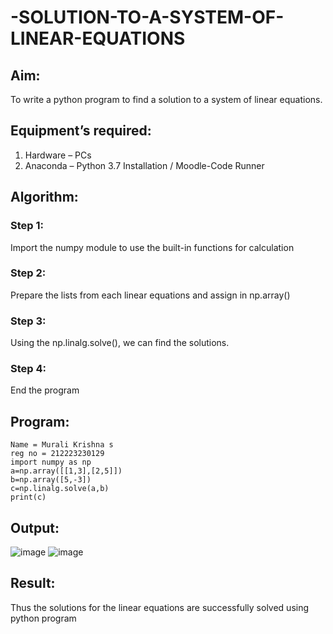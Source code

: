 # -SOLUTION-TO-A-SYSTEM-OF-LINEAR-EQUATIONS
## Aim:
To write a python program to find a solution to a system of linear equations.
## Equipment’s required:
1. 	Hardware – PCs
2. 	Anaconda – Python 3.7 Installation / Moodle-Code Runner
## Algorithm:
### Step 1: 
Import the numpy module to use the built-in functions for calculation
### Step 2: 
Prepare the lists from each linear equations and assign in np.array()
### Step 3: 
Using the np.linalg.solve(), we can find the solutions.
### Step 4: 
End the program
## Program:
```
Name = Murali Krishna s
reg no = 212223230129
import numpy as np
a=np.array([[1,3],[2,5]])
b=np.array([5,-3])
c=np.linalg.solve(a,b)
print(c)
```
## Output:
![image](https://github.com/Murali-Krishna0/-SOLUTION-TO-A-SYSTEM-OF-LINEAR-EQUATIONS/assets/149054535/39c45578-4314-4eec-8095-9ee14ff6af9c)
![image](https://github.com/Murali-Krishna0/-SOLUTION-TO-A-SYSTEM-OF-LINEAR-EQUATIONS/assets/149054535/5a82e106-9e70-4777-86c8-0cf85b78112f)


## Result: 
Thus the solutions for the linear equations are successfully solved using python program

